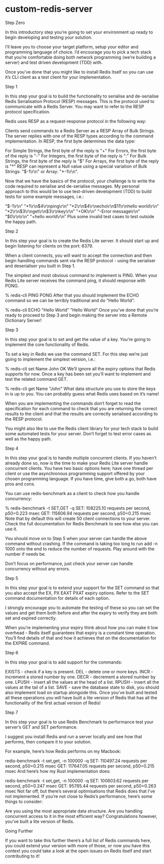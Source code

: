 # custom-redis-server

Step Zero

In this introductory step you’re going to set your environment up ready to begin developing and testing your solution.

I’ll leave you to choose your target platform, setup your editor and programming language of choice. I’d encourage you to pick a tech stack that you’re comfortable doing both network programming (we’re building a server) and test driven development (TDD) with.

Once you’ve done that you might like to install Redis itself so you can use it’s CLI client as a test client for your implementation.

Step 1

In this step your goal is to build the functionality to serialise and de-serialise Redis Serialisation Protocol (RESP) messages. This is the protocol used to communicate with a Redis Server. You may want to refer to the RESP protocol specification.

Redis uses RESP as a request-response protocol in the following way:

Clients send commands to a Redis Server as a RESP Array of Bulk Strings.
The server replies with one of the RESP types according to the command implementation.
In RESP, the first byte determines the data type:

For Simple Strings, the first byte of the reply is "+"
For Errors, the first byte of the reply is "-"
For Integers, the first byte of the reply is ":"
For Bulk Strings, the first byte of the reply is "$"
For Arrays, the first byte of the reply is "*"
RESP can represent a Null value using a special variation of Bulk Strings: "$-1\r\n" or Array: "*-1\r\n".

Now that we have the basics of the protocol, your challenge is to write the code required to serialise and de-serialise messages. My personal approach to this would be to use test-driven development (TDD) to build tests for some example messages, i.e.:

"$-1\r\n"
"*1\r\n$4\r\nping\r\n”
"*2\r\n$4\r\necho\r\n$11\r\nhello world\r\n”
"*2\r\n$3\r\nget\r\n$3\r\nkey\r\n”
"+OK\r\n"
"-Error message\r\n"
"$0\r\n\r\n"
"+hello world\r\n”
Plus some invalid test cases to test outside the happy path.

Step 2

In this step your goal is to create the Redis Lite server. It should start up and begin listening for clients on the port: 6379.

When a client connects, you will want to accept the connection and then begin handling commands sent via the RESP protocol - using the serialiser and deserialiser you built in Step 1.

The simplest and most obvious command to implement is PING. When your Redis Lite server receives the command ping, it should response with PONG.

% redis-cli PING
PONG
After that you should implement the ECHO command so we can be terribly traditional and do “Hello World”:

% redis-cli ECHO "Hello World"
"Hello World"
Once you’ve done that you’re ready to proceed to Step 3 and begin making the server into a Remote Dictionary Server!

Step 3

In this step your goal is to set and get the value of a key. You’re going to implement the core functionality of Redis.

To set a key in Redis we use the command SET. For this step we’re just going to implement the simplest version, i.e.:

% redis-cli set Name John
OK
We’ll ignore all the expiry options that Redis supports for now. Once a key has been set you’ll want to implement and test the related command GET.


% redis-cli get Name
"John"
What data structure you use to store the keys in is up to you. You can probably guess what Redis uses based on it’s name!

When you are implementing the commands don’t forget to read the specification for each command to check that you are returning the correct results to the client and that the results are correctly serialised according to the RESP protocol.

You might also like to use the Redis client library for your tech stack to build some automated tests for your server. Don’t forget to test error cases as well as the happy path.

Step 4

In this step your goal is to handle multiple concurrent clients. If you haven’t already done so, now is the time to make your Redis Lite server handle concurrent clients. You have two basic options here; have one thread per client or use the asynchronous programming support offered by your chosen programming language. If you have time, give both a go, both have pros and cons.

You can use redis-benchmark as a client to check how you handle concurrency:

% redis-benchmark -t SET,GET -q
SET: 108225.10 requests per second, p50=0.223 msec 
GET: 115606.94 requests per second, p50=0.215 msec
Note that by default this will create 50 client connections to your server. Check the full documentation for Redis Benchmark to see how else you can use it.

You should move on to Step 5 when your server can handle the above command without crashing. If the command is taking too long to run add -n 1000 onto the end to reduce the number of requests. Play around with the number if needs be.

Don’t focus on performance, just check your server can handle concurrency without any errors.

Step 5

In this step your goal is to extend your support for the SET command so that you also accept the EX, PX EAXT PXAT expiry options. Refer to the SET command documentation for details of each option.

I strongly encourage you to automate the testing of these so you can set the values and get them both before and after the expiry to verify they are both set and expired correctly.

When you’re implementing your expiry think about how you can make it low overhead - Redis itself guarantees that expiry is a constant time operation. You’ll find details of that and how it achieves that on the documentation for the EXPIRE command.

Step 6

In this step your goal is to add support for the commands:

EXISTS - check if a key is present.
DEL - delete one or more keys.
INCR - increment a stored number by one.
DECR - decrement a stored number by one.
LPUSH - insert all the values at the head of a list.
RPUSH - insert all the values at the tail of a list.
SAVE - save the database state to disk, you should also implement load on startup alongside this.
Once you’ve built and tested all these operations you will have built a lite version of Redis that has all the functionality of the first actual version of Redis!

Step 7

In this step your goal is to use Redis Benchmark to performance test your server’s GET and SET performance.

I suggest you install Redis and run a server locally and see how that performs, then compare it to your solution.

For example, here’s how Redis performs on my Macbook:

redis-benchmark -t set,get, -n 100000 -q 
SET: 110497.24 requests per second, p50=0.215 msec 
GET: 117647.05 requests per second, p50=0.215 msec
And here’s how my Rust implementation does:

redis-benchmark -t set,get, -n 100000 -q
SET: 100603.62 requests per second, p50=0.247 msec
GET: 95785.44 requests per second, p50=0.263 msec
Not far off, but there’s several optimisations that Redis does that I’ve not implemented. If you’re not close to Redis’s performance, here’s some things to consider:

Are you using the most appropriate data structure.
Are you handling concurrent access to it in the most efficient way?
Congratulations however, you’ve built a lite version of Redis.

Going Further

If you want to take this further there’s a full list of Redis commands here, you could extend your version with more of those, or now you have this context you could take a look at the open issues on Redis itself and start contributing to it!
